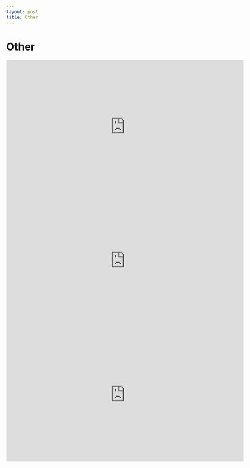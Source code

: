 ```yaml
---
layout: post
title: Other
---
```


<h1>Other</h1>
<div class="item">
<iframe width="640" height="360" src="https://www.youtube.com/embed/ifLKY4tgNR0" title="YouTube video player" frameborder="0" allow="accelerometer; autoplay; clipboard-write; encrypted-media; gyroscope; picture-in-picture" allowfullscreen></iframe>
</div>

<div class="item">
  <iframe width="640" height="360" src="https://www.youtube.com/embed/R_FDgbWUZpY" title="YouTube video player" frameborder="0" allow="accelerometer; autoplay; clipboard-write; encrypted-media; gyroscope; picture-in-picture" allowfullscreen></iframe>
</div>

<div class="item">
<iframe width="640" height="360" src="https://www.youtube.com/embed/zWv8bN8x-I8" title="YouTube video player" frameborder="0" allow="accelerometer; autoplay; clipboard-write; encrypted-media; gyroscope; picture-in-picture" allowfullscreen></iframe>
</div>
